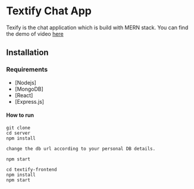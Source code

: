 # Textify Chat App 
Texify is the chat application which is build with MERN stack. You can find the demo of video [here](https://github.com/user-attachments/assets/99b98b24-4810-4143-a739-abf0b388cdce)

## Installation
### Requirements
- [Nodejs]
- [MongoDB]
- [React]
- [Express.js]

#### How to run
```shell
git clone
cd server
npm install 

change the db url according to your personal DB details.

npm start
```
```shell
cd textify-frontend
npm install
npm start
```

